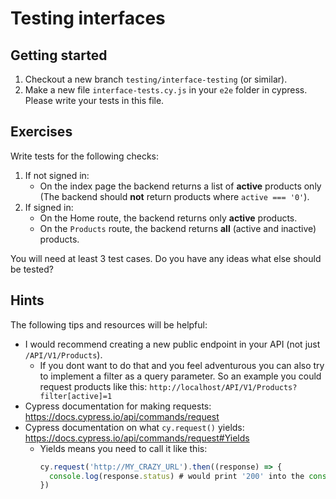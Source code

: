 # Testing interfaces

## Getting started
1. Checkout a new branch `testing/interface-testing` (or similar).
2. Make a new file `interface-tests.cy.js` in your `e2e` folder in cypress. Please write your tests in this file.

## Exercises

Write tests for the following checks:

1. If not signed in:
   * On the index page the backend returns a list of **active** products only (The backend should **not** return products where `active === '0'`).
2. If signed in:
   * On the Home route, the backend returns only **active** products.
   * On the `Products` route, the backend returns **all** (active and inactive) products.

You will need at least 3 test cases. Do you have any ideas what else should be tested?

## Hints
The following tips and resources will be helpful:
- I would recommend creating a new public endpoint in your API (not just `/API/V1/Products`).
   - If you dont want to do that and you feel adventurous you can also try to implement a filter as a query parameter. So an example you could request products like this: `http://localhost/API/V1/Products?filter[active]=1`
- Cypress documentation for making requests: https://docs.cypress.io/api/commands/request
- Cypress documentation on what `cy.request()` yields: https://docs.cypress.io/api/commands/request#Yields
  - Yields means you need to call it like this:
    ```javascript
    cy.request('http://MY_CRAZY_URL').then((response) => {
      console.log(response.status) # would print '200' into the console
    })